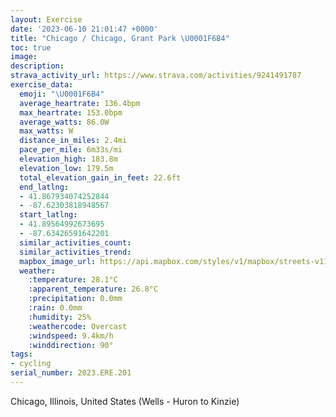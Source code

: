 ```yaml
---
layout: Exercise
date: '2023-06-10 21:01:47 +0000'
title: "Chicago / Chicago, Grant Park \U0001F6B4"
toc: true
image:
description:
strava_activity_url: https://www.strava.com/activities/9241491787
exercise_data:
  emoji: "\U0001F6B4"
  average_heartrate: 136.4bpm
  max_heartrate: 153.0bpm
  average_watts: 86.0W
  max_watts: W
  distance_in_miles: 2.4mi
  pace_per_mile: 6m33s/mi
  elevation_high: 183.8m
  elevation_low: 179.5m
  total_elevation_gain_in_feet: 22.6ft
  end_latlng:
  - 41.867934074252844
  - -87.62303818948567
  start_latlng:
  - 41.89564992673695
  - -87.63426591642201
  similar_activities_count:
  similar_activities_trend:
  mapbox_image_url: https://api.mapbox.com/styles/v1/mapbox/streets-v11/static/path-5+787af2-1.0(onu~Fz%60%7BuOlDIlDCbAD%60CCrABnJE%7CAEnAQd%40Cz%40BnDA~%40B~%40ArAGrAKrA%40bFEv%40BvAR%60%40G%60A%3FhBZdBEhBOnACdEF%7C%40DHCHEr%40IdAAZCXG%60%40UP%5BLe%40J%7D%40H%7DBBmGD_BDw%40NqAAUUcAKuAE%7DBAgGIuDJGz%40O%60B%3F~%40C%7CA%40rAE~%40%3Fj%40F~B%3Fh%40IbAe%40HI%40G%40UG%7BD%40y%40H%7B%40FMJGrAAb%40EtAB%60%40B~%40Gp%40D~EKxA%3FzAE%60C%3FvAG),pin-s-s+e5b22e(-87.63422,41.89432),pin-s-f+89ae00(-87.62391999999998,41.869380000000014)/auto/800x800?access_token=pk.eyJ1Ijoiam9zaGJlY2ttYW4iLCJhIjoiY205eWR2aDd1MWZ6djJrbXc4a3M0bWZleiJ9.XiG9OWkNcZk2QzjJbxLB4A
  weather:
    :temperature: 28.1°C
    :apparent_temperature: 26.8°C
    :precipitation: 0.0mm
    :rain: 0.0mm
    :humidity: 25%
    :weathercode: Overcast
    :windspeed: 9.4km/h
    :winddirection: 90°
tags:
- cycling
serial_number: 2023.ERE.201
---
```

Chicago, Illinois, United States (Wells - Huron to Kinzie)
